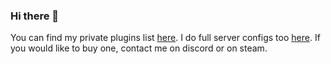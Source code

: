 ### Hi there 👋

You can find my private plugins list [here](https://github.com/lastroundd/LR-Private-Plugins). I do full server configs too [here](https://www.fiverr.com/lastroundd/configure-your-csgo-server). If you would like to buy one, contact me on discord or on steam.
